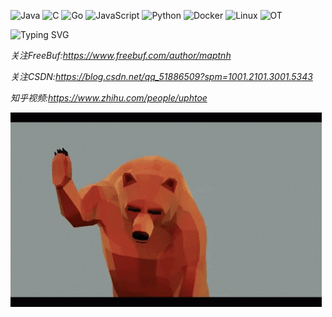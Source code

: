![Java](https://img.shields.io/badge/-Java-007396?style=flat-square&logo=Java&logoColor=ffffff)
![C](https://img.shields.io/badge/-C-002296?style=flat-square&logo=C&logoColor=ffffff)
![Go](https://img.shields.io/badge/-GoLang-005596?style=flat-square&logo=Go&logoColor=ffffff)
![JavaScript](https://img.shields.io/badge/JavaScript-F7DF1E?style=flat-square&logo=JavaScript&logoColor=ffffff)
![Python](https://img.shields.io/badge/-Python-3776AB?style=flat-square&logo=python&logoColor=ffffff)
![Docker](https://img.shields.io/badge/Docker-2496ED?style=flat-square&logo=docker&logoColor=ffffff)
![Linux](https://img.shields.io/badge/-Linux-333333?style=flat-square&logo=linux&logoColor=white)
![OT](https://img.shields.io/badge/-OT-003333?style=flat-square&logo=OT&logoColor=green)

![Typing SVG](https://readme-typing-svg.demolab.com?font=Fira+Code&duration=2000&pause=1&color=12FF00&background=000000&width=500&height=30&lines=[ROOT@Maptnh]%23whoami;Root;[ROOT@Maptnh]%23pwd;%2f烫烫烫烫烫烫烫)

_关注FreeBuf:https://www.freebuf.com/author/maptnh_

_关注CSDN:https://blog.csdn.net/qq_51886509?spm=1001.2101.3001.5343_

_知乎视频:https://www.zhihu.com/people/uphtoe_

![图片名称](./bears.gif) 
